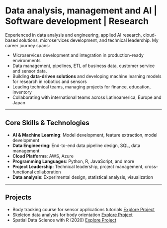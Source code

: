 # Data analysis, management and AI | Software development | Research

Experienced in data analysis and engineering, applied AI research, cloud-based solutions, microservices development, and technical leadership. My career journey spans:

- Microservices development and integration in production-ready environments
- Data management, pipelines, ETL of business data, customer service and sensor data.
- Building **data-driven solutions** and developing machine learning models for research in robotics and sensors
- Leading technical teams, managing projects for finance, education, inventory
- Collaborating with international teams across Latinoamerica, Europe and Japan

---

## Core Skills & Technologies

- **AI & Machine Learning**: Model development, feature extraction, model development
- **Data Engineering**: End-to-end data pipeline design, SQL, data management
- **Cloud Platforms**: AWS, Azure
- **Programming Languages**: Python, R, JavaScript, and more
- **Project Leadership**: Technical leadership, project management, cross-functional collaboration
- **Data analysis**: Experimental design, statistical analysis, visualization

---

## Projects

- Body tracking course for sensor applications tutorials [Explore Project](https://github.com/violetasdev/bodytrackingdepth_course)
- Skeleton data analysis for body orientation [Explore Project](https://github.com/violetasdev/bodyorientation_example)
- Spatial Data Science with R (2020) [Explore Project](https://github.com/violetasdev/SDR_geotech)
